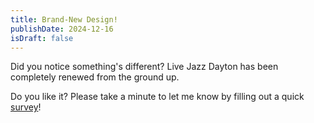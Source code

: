 ```yaml
---
title: Brand-New Design!
publishDate: 2024-12-16
isDraft: false
---
```


Did you notice something's different? Live Jazz Dayton has been completely renewed from the ground up. 

Do you like it? Please take a minute to let me know by filling out a quick [survey](/survey)!
